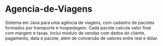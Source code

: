 # Agencia-de-Viagens
Sistema em Java para uma agência de viagens, com cadastro de pacotes formados por transporte e hospedagem. Cada pacote calcula valor final com margem e taxas. Inclui módulo de vendas com dados do cliente, pagamento, data e pacote, além de conversão de valores entre real e dólar.
